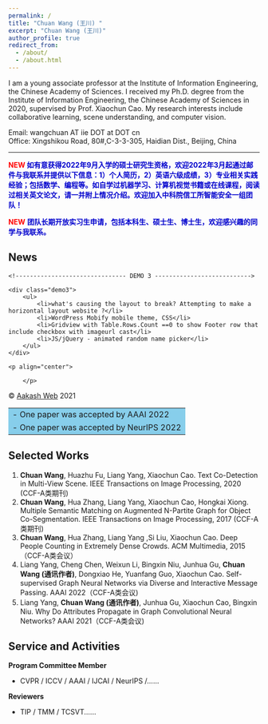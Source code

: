 ```yaml
---
permalink: /
title: "Chuan Wang (王川) "
excerpt: "Chuan Wang (王川)"
author_profile: true
redirect_from: 
  - /about/
  - /about.html
---
```


I am a young associate professor at the Institute of Information Engineering, the Chinese Academy of Sciences. I received my Ph.D. degree from the Institute of Information Engineering, the Chinese Academy of Sciences in 2020, supervised by Prof. Xiaochun Cao. My research interests include collaborative learning, scene understanding, and computer vision.

Email: wangchuan AT iie DOT at DOT cn <br>
Office: Xingshikou Road, 80#,C-3-3-305, Haidian Dist., Beijing, China

------
**<font color=red>NEW</font> <font color=MediumBlue>如有意获得2022年9月入学的硕士研究生资格，欢迎2022年3月起通过邮件与我联系并提供以下信息：1）个人简历，2）英语六级成绩，3）专业相关实践经验；包括数学、编程等。如自学过机器学习、计算机视觉书籍或在线课程，阅读过相关英文论文，请一并附上情况介绍。欢迎加入中科院信工所智能安全一组团队！</font>**

**<font color=red>NEW</font>** **<font color=MediumBlue>团队长期开放实习生申请，包括本科生、硕士生、博士生，欢迎感兴趣的同学与我联系。</font>**

News
------

  
<head>

<link rel="shortcut icon" href="/resources/images/theme/favicon.png">
<meta name="viewport" content="width=device-width, initial-scale=1.0">
<link href="https://cdn.jsdelivr.net/npm/bootstrap@5.0.1/dist/css/bootstrap.min.css" rel="stylesheet" integrity="sha384-+0n0xVW2eSR5OomGNYDnhzAbDsOXxcvSN1TPprVMTNDbiYZCxYbOOl7+AMvyTG2x" crossorigin="anonymous">
<script src="https://code.jquery.com/jquery-3.2.1.min.js"></script>
<link href="/resources/msite/css/style.css" rel="stylesheet">
<meta name="theme-color" content="#b73a78"/>
    
<script type="text/javascript" src="https://cdn.jsdelivr.net/gh/vaakash/jquery-easy-ticker@ea9d510/dist/jquery.easy-ticker.min.js"></script>
<script type="text/javascript" src="https://cdnjs.cloudflare.com/ajax/libs/jquery-easing/1.3/jquery.easing.min.js"></script>

</head>
  
<body>




<div class="container">
    

    
    <!------------------------------- DEMO 3 --------------------------->
    
    <div class="demo3">
        <ul>
            <li>what's causing the layout to break? Attempting to make a horizontal layout website ?</li>
            <li>WordPress Mobify mobile theme, CSS</li>
            <li>Gridview with Table.Rows.Count ==0 to show Footer row that include checkbox with imageurl cast</li>
            <li>JS/jQuery - animated random name picker</li>
        </ul>
    </div>
    
    <p align="center">
<script async src="//pagead2.googlesyndication.com/pagead/js/adsbygoogle.js"></script>
<ins class="adsbygoogle" style="display:block" data-ad-client="ca-pub-9237823406021897" data-ad-slot="2114990441" data-ad-format="auto"></ins>
<script> (adsbygoogle = window.adsbygoogle || []).push({}); </script>
        </p>    


<style>



.demo3 {
    font-family: Arial, sans-serif;
    border: 1px solid #C20;
    margin: 50px 0;
    font-style: italic;
    position: relative;
    padding: 0 0 0 80px;
    box-shadow: 0 2px 5px -3px #000;
    border-radius: 3px;
}
.demo3:before {
    content: "Latest News";
    display: inline-block;
    font-style: normal;
    background: #C20;
    padding: 10px;
    color: #FFF;
    font-weight: bold;
    position: absolute;
    top: 0;
    left: 0;
}
.demo3:after {
    content: '';
    display: block;
    top: 0;
    left: 80px;
    background: linear-gradient(#FFF, rgba(255, 255, 255, 0));
    height: 20px;
}
.demo3 ul li {
    list-style: none;
    padding: 10px 0;
}


.et-run{
    background-color: #0cf;
    color: white;
    border: 1px solid black;
}
</style>

<script>
$(function(){    
    $('.demo3').easyTicker({
        visible: 1,
        interval: 4000
    });
});
</script>
    
</div><!-- container -->


<footer class="navbar navbar-light bg-light">
    <div class="container"><div class="navbar-text text-dark">&copy; <a href="/" title="Back to Aakash Web" class="navbar-link">Aakash Web</a> 2021</div></div>
</footer>

<script src="https://cdnjs.cloudflare.com/ajax/libs/popper.js/1.12.9/umd/popper.min.js" integrity="sha384-ApNbgh9B+Y1QKtv3Rn7W3mgPxhU9K/ScQsAP7hUibX39j7fakFPskvXusvfa0b4Q" crossorigin="anonymous"></script>
<script src="https://maxcdn.bootstrapcdn.com/bootstrap/4.0.0/js/bootstrap.min.js" integrity="sha384-JZR6Spejh4U02d8jOt6vLEHfe/JQGiRRSQQxSfFWpi1MquVdAyjUar5+76PVCmYl" crossorigin="anonymous"></script>

</body>



    
    
<table><tr><td bgcolor=SkyBlue>
- One paper was accepted by AAAI 2022
</td></tr><tr><td bgcolor=SkyBlue>
- One paper was accepted by NeurIPS 2022</td></tr>
</table>

Selected Works
------
1.	**Chuan Wang**, Huazhu Fu, Liang Yang, Xiaochun Cao. Text Co-Detection in Multi-View Scene. IEEE Transactions on Image Processing, 2020 (CCF-A类期刊)
2.	**Chuan Wang**, Hua Zhang, Liang Yang, Xiaochun Cao, Hongkai Xiong. Multiple Semantic Matching on Augmented N-Partite Graph for Object Co-Segmentation. IEEE Transactions on Image Processing, 2017 (CCF-A类期刊)
3.	**Chuan Wang**, Hua Zhang, Liang Yang ,Si Liu, Xiaochun Cao. Deep People Counting in Extremely Dense Crowds. ACM Multimedia, 2015（CCF-A类会议）
4.	Liang Yang, Cheng Chen, Weixun Li, Bingxin Niu, Junhua Gu, **Chuan Wang (通讯作者)**, Dongxiao He, Yuanfang Guo, Xiaochun Cao. Self-supervised Graph Neural Networks via Diverse and Interactive Message Passing. AAAI 2022（CCF-A类会议)
5.	Liang Yang, **Chuan Wang (通讯作者)**, Junhua Gu, Xiaochun Cao, Bingxin Niu. Why Do Attributes Propagate in Graph Convolutional Neural Networks? AAAI 2021（CCF-A类会议)


Service and Activities
------
**Program Committee Member**
  - CVPR / ICCV / AAAI / IJCAI / NeurIPS /......

**Reviewers**
- TIP / TMM / TCSVT......

